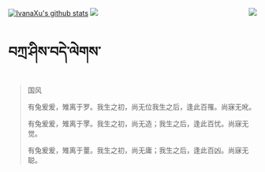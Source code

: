 [![IvanaXu's github stats](https://github-readme-stats.vercel.app/api?username=IvanaXu&show_icons=true&theme=vue-dark)](https://github.com/anuraghazra/github-readme-stats)
<img align="right" src="https://github-readme-stats.vercel.app/api/top-langs/?username=IvanaXu&langs_count=7&theme=graywhite" />
<img src="https://github-readme-stats.vercel.app/api/wakatime?username=IvanaXu&layout=compact&langs_count=6&theme=vue-dark&custom_title=1" />
# བཀྲ་ཤིས་བདེ་ལེགས་
> 国风
> 
> 有兔爰爰，雉离于罗。我生之初，尚无位我生之后，逢此百罹。尚寐无吪。
> 
> 有兔爰爰，雉离于罦。我生之初，尚无造；我生之后，逢此百忧。尚寐无觉。
> 
> 有兔爰爰，雉离于罿。我生之初，尚无庸；我生之后，逢此百凶。尚寐无聪。
>